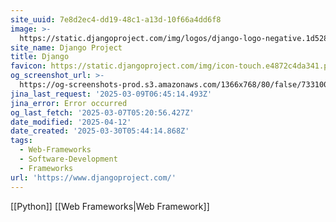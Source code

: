 ```yaml
---
site_uuid: 7e8d2ec4-dd19-48c1-a13d-10f66a4dd6f8
image: >-
  https://static.djangoproject.com/img/logos/django-logo-negative.1d528e2cb5fb.png
site_name: Django Project
title: Django
favicon: https://static.djangoproject.com/img/icon-touch.e4872c4da341.png
og_screenshot_url: >-
  https://og-screenshots-prod.s3.amazonaws.com/1366x768/80/false/7331003f4e8f8f20cfd89538185f704112adb0ffab5a76075f73fb0a1f6d20cd.jpeg
jina_last_request: '2025-03-09T06:45:14.493Z'
jina_error: Error occurred
og_last_fetch: '2025-03-07T05:20:56.427Z'
date_modified: '2025-04-12'
date_created: '2025-03-30T05:44:14.868Z'
tags:
  - Web-Frameworks
  - Software-Development
  - Frameworks
url: 'https://www.djangoproject.com/'
---
```













[[Python]] [[Web Frameworks|Web Framework]]

